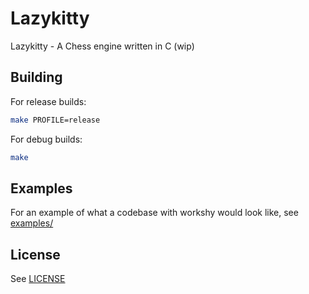 # Lazykitty
Lazykitty - A Chess engine written in C (wip)

## Building

For release builds:
```bash
make PROFILE=release
```

For debug builds:
```bash
make
```

## Examples
For an example of what a codebase with workshy would look like, see [examples/](examples/)

## License
See [LICENSE](./LICENSE)